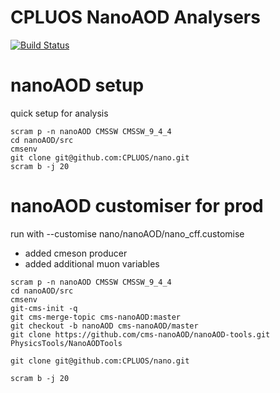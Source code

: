 # CPLUOS NanoAOD Analysers

[![Build Status](https://travis-ci.org/CPLUOS/nano.svg?branch=master)](https://travis-ci.org/CPLUOS/nano)

# nanoAOD setup

quick setup for analysis
```
scram p -n nanoAOD CMSSW CMSSW_9_4_4
cd nanoAOD/src
cmsenv
git clone git@github.com:CPLUOS/nano.git 
scram b -j 20
```


# nanoAOD customiser for prod
run with  --customise nano/nanoAOD/nano_cff.customise
 - added cmeson producer
 - added additional muon variables

```
scram p -n nanoAOD CMSSW CMSSW_9_4_4
cd nanoAOD/src
cmsenv
git-cms-init -q
git cms-merge-topic cms-nanoAOD:master
git checkout -b nanoAOD cms-nanoAOD/master
git clone https://github.com/cms-nanoAOD/nanoAOD-tools.git PhysicsTools/NanoAODTools

git clone git@github.com:CPLUOS/nano.git 

scram b -j 20
```
